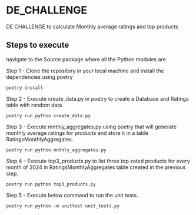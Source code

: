 # DE_CHALLENGE
DE CHALLENGE to calculate Monthly average ratings and top products

## Steps to execute 

navigate to the Source package where all the Python modules are.

Step 1 - Clone the repository in your local machine and install the dependencies using poetry 

```poetry install```

Step 2 - Execute create_data.py in poetry to create a Database and Ratings table with random data

```poetry run python create_data.py```

Step 3 - Execute mnthly_aggregates.py using poetry that will generate monthly average ratings for products and store it in a table RatingsMonthlyAggregates.

```poetry run python mnthly_aggregates.py```

Step 4 - Execute top3_products.py to list three top-rated products for every month of 2024 in RatingsMonthlyAggregates table created in the previous step.

```poetry run python top3_products.py```

Step 5 - Execute below command to run the unit tests.

```poetry run python -m unittest unit_tests.py```

